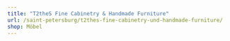 ```yaml
---
title: "T2theS Fine Cabinetry & Handmade Furniture"
url: /saint-petersburg/t2thes-fine-cabinetry-und-handmade-furniture/
shop: Möbel
---
```

